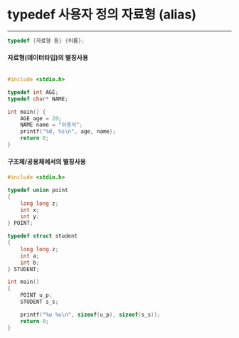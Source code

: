 # typedef 사용자 정의 자료형 (alias)
---

```c
typedef {자료형 등} {이름};
```

#### 자료형(데이터타입)의 별칭사용 

```c

#include <stdio.h>

typedef int AGE; 
typedef char* NAME;

int main() {
    AGE age = 20;
    NAME name = "이종석"; 
    printf("%d, %s\n", age, name);
    return 0; 
}

```

#### 구조체/공용체에서의 별칭사용

```c
#include <stdio.h>

typedef union point
{
    long long z;
    int x;
    int y;
} POINT;

typedef struct student
{
    long long z;
    int a;
    int b;
} STUDENT;

int main()
{
    POINT u_p;
    STUDENT s_s;

    printf("%u %u\n", sizeof(u_p), sizeof(s_s));
    return 0;
}

```
<br/>
<br/>